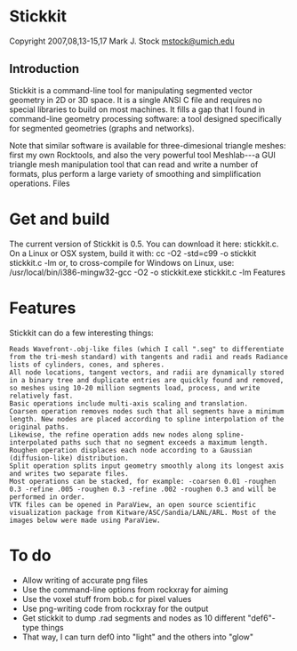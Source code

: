 # Stickkit

Copyright 2007,08,13-15,17 Mark J. Stock mstock@umich.edu

## Introduction

Stickkit is a command-line tool for manipulating segmented vector geometry in 2D or 3D space. It is a single ANSI C file and requires no special libraries to build on most machines. It fills a gap that I found in command-line geometry processing software: a tool designed specifically for segmented geometries (graphs and networks).

Note that similar software is available for three-dimesional triangle meshes: first my own Rocktools, and also the very powerful tool Meshlab---a GUI triangle mesh manipulation tool that can read and write a number of formats, plus perform a large variety of smoothing and simplification operations.
Files

# Get and build

The current version of Stickkit is 0.5. You can download it here: stickkit.c. On a Linux or OSX system, build it with:
cc -O2 -std=c99 -o stickkit stickkit.c -lm
or, to cross-compile for Windows on Linux, use:
/usr/local/bin/i386-mingw32-gcc -O2 -o stickkit.exe stickkit.c -lm
Features

# Features

Stickkit can do a few interesting things:

    Reads Wavefront-.obj-like files (which I call ".seg" to differentiate from the tri-mesh standard) with tangents and radii and reads Radiance lists of cylinders, cones, and spheres.
    All node locations, tangent vectors, and radii are dynamically stored in a binary tree and duplicate entries are quickly found and removed, so meshes using 10-20 million segments load, process, and write relatively fast.
    Basic operations include multi-axis scaling and translation.
    Coarsen operation removes nodes such that all segments have a minimum length. New nodes are placed according to spline interpolation of the original paths.
    Likewise, the refine operation adds new nodes along spline-interpolated paths such that no segment exceeds a maximum length.
    Roughen operation displaces each node according to a Gaussian (diffusion-like) distribution.
    Split operation splits input geometry smoothly along its longest axis and writes two separate files.
    Most operations can be stacked, for example: -coarsen 0.01 -roughen 0.3 -refine .005 -roughen 0.3 -refine .002 -roughen 0.3 and will be performed in order.
    VTK files can be opened in ParaView, an open source scientific visualization package from Kitware/ASC/Sandia/LANL/ARL. Most of the images below were made using ParaView. 

# To do

* Allow writing of accurate png files
* Use the command-line options from rockxray for aiming
* Use the voxel stuff from bob.c for pixel values
* Use png-writing code from rockxray for the output
* Get stickkit to dump .rad segments and nodes as 10 different "def6"-type things
* That way, I can turn def0 into "light" and the others into "glow"

